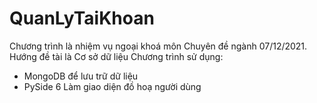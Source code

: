 # QuanLyTaiKhoan
Chương trình là nhiệm vụ ngoại khoá môn Chuyên đề ngành 07/12/2021.
Hướng đề tài là Cơ sở dữ liệu
Chương trình sử dụng:
- MongoDB để lưu trữ dữ liệu
- PySide 6 Làm giao diện đồ hoạ người dùng
